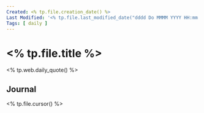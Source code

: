 ```yaml
---
Created: <% tp.file.creation_date() %>
Last Modified: '<% tp.file.last_modified_date("dddd Do MMMM YYYY HH:mm:ss") %>'
Tags: [ daily ]
---
```

# <% tp.file.title %>
<% tp.web.daily_quote() %>

## Journal

<% tp.file.cursor() %>